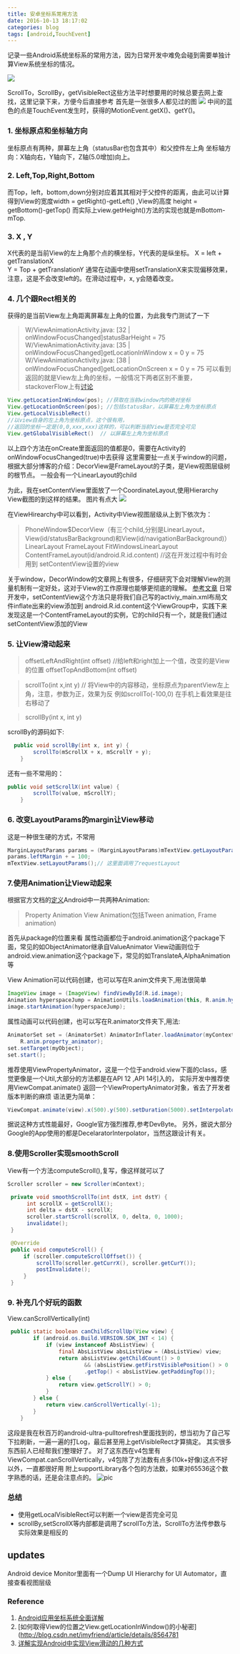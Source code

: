 ```yaml
---
title: 安卓坐标系常用方法
date: 2016-10-13 18:17:02
categories: blog
tags: [android,TouchEvent]
---
```

记录一些Android系统坐标系的常用方法，因为日常开发中难免会碰到需要单独计算View系统坐标的情况。

![](https://api1.foster57.tk/static/imgs/minion.jpg)
<!--more-->

ScrollTo，ScrollBy，getVisibleRect这些方法平时想要用的时候总要去网上查找，这里记录下来，方便今后直接参考
首先是一张很多人都见过的图
![](https://api1.foster57.tk/static/imgs/android_screen_coordinate_system.png)
中间的蓝色的点是TouchEvent发生时，获得的MotionEvent.getX()、getY()。
### 1. 坐标原点和坐标轴方向
坐标原点有两种，屏幕左上角（statusBar也包含其中）和父控件左上角
坐标轴方向：X轴向右，Y轴向下，Z轴(5.0增加)向上。


### 2. Left,Top,Right,Bottom
而Top，left，bottom,down分别对应着其其相对于父控件的距离，由此可以计算得到View的宽度width = getRight()-getLeft() ,View的高度 height = getBottom()-getTop()
而实际上view.getHeight()方法的实现也就是mBottom-mTop.


### 3. X , Y
X代表的是当前View的左上角那个点的横坐标，Y代表的是纵坐标。
X = left + getTranslationX  
Y = Top + getTranslationY
通常在动画中使用setTranslationX来实现偏移效果，注意，这是不会改变left的。在滑动过程中，x, y会随着改变。

### 4. 几个跟Rect相关的
获得的是当前View左上角距离屏幕左上角的位置，为此我专门测试了一下
>  W/ViewAnimationActivity.java: [32 | onWindowFocusChanged]statusBarHeight = 75
>  W/ViewAnimationActivity.java: [35 | onWindowFocusChanged]getLocationInWindow  x = 0 y = 75
>  W/ViewAnimationActivity.java: [38 | onWindowFocusChanged]getLocationOnScreen x = 0 y = 75
可以看到返回的就是View左上角的坐标，一般情况下两者区别不重要，stackoverFlow上有[讨论](http://stackoverflow.com/questions/17672891/getlocationonscreen-vs-getlocationinwindow)

```java
View.getLocationInWindow(pos); //获取在当前window内的绝对坐标
View.getLocationOnScreen(pos); //包括statusBar，以屏幕左上角为坐标原点
View.getLocalVisibleRect()  
//以view自身的左上角为坐标原点，这个很有用，
//返回的坐标一定是(0,0,xxx,xxx)这样的，可以判断当前View是否完全可见
View.getGlobalVisibleRect()  // 以屏幕左上角为坐标原点
```
以上四个方法在onCreate里面返回的值都是0，需要在Activity的onWindowFocusChanged(true)中去获得
这里需要扯一点关于window的问题，根据大部分博客的介绍：DecorView是FrameLayout的子类，是View视图层级树的根节点。
一般会有一个LinearLayout的child

为此，我在setContentView里面放了一个CoordinateLayout,使用Hierarchy View截图的到这样的结果。
图片有点大
![](https://api1.foster57.tk/static/imgs/view_hirearchy_1013.png)

在ViewHirearchy中可以看到，Activity中View视图层级从上到下依次为：

> PhoneWindow$DecorView（有三个child,分别是LinearLayout，View(id/statusBarBackground)和View(id/navigationBarBackground)）
> LinearLayout
> FrameLayout
> FitWindowsLinearLayout
> ContentFrameLayout(id/android.R.id.content) //这在开发过程中有时会用到
> setContentView设置的view

关于window，DecorWindow的文章网上有很多，仔细研究下会对理解View的测量机制有一定好处，这对于View的工作原理也能够更彻底的理解。
[参考文章](http://blog.csdn.net/qibin0506/article/details/49245601)
日常开发中，setContentView这个方法只是将我们自己写的activiy_main.xml布局文件inflate出来的view添加到
android.R.id.content这个ViewGroup中，实践下来发现这是一个ContentFrameLayout的实例，它的child只有一个，就是我们通过setContentView添加的View

### 5. 让View滑动起来
> offsetLeftAndRight(int offset) //给left和right加上一个值，改变的是View的位置
> offsetTopAndBottom(int offset)

> scrollTo(int x,int y)  // 将View中的内容移动，坐标原点为parentView左上角，注意，参数为正，效果为反
例如scrollTo(-100,0) 在手机上看效果是往右移动了

> scrollBy(int x, int y)

scrollBy的源码如下:
```java
  public void scrollBy(int x, int y) {
        scrollTo(mScrollX + x, mScrollY + y);
    }
```
还有一些不常用的：
```java
public void setScrollX(int value) {
        scrollTo(value, mScrollY);
    }
```

### 6. 改变LayoutParams的margin让View移动
这是一种很生硬的方式，不常用
```java
MarginLayoutParams params = (MarginLayoutParams)mTextView.getLayoutParams(); //可能为null
params.leftMargin + = 100;
mTextView.setLayoutParams();// 这里面调用了requestLayout
```


### 7.使用Animation让View动起来
根据官方文档的[定义](https://developer.android.com/guide/topics/graphics/overview.html)Android中一共两种Animation:
> Property Animation
> View Animation(包括Tween animation, Frame animation)

首先从package的位置来看
属性动画都位于android.animation这个package下面，常见的如ObjectAnimator继承自ValueAnimator
View动画则位于android.view.animation这个package下，常见的如TranslateA,AlphaAnimation等

View Animation可以代码创建，也可以写在R.anim文件夹下,用法很简单
```java
ImageView image = (ImageView) findViewById(R.id.image);
Animation hyperspaceJump = AnimationUtils.loadAnimation(this, R.anim.hyperspace_jump);
image.startAnimation(hyperspaceJump);
```
属性动画可以代码创建，也可以写在R.animator文件夹下,用法:
```java
AnimatorSet set = (AnimatorSet) AnimatorInflater.loadAnimator(myContext,
    R.anim.property_animator);
set.setTarget(myObject);
set.start();
```
推荐使用ViewPropertyAnimator，这是一个位于android.view下面的class，感觉更像是一个Util,大部分的方法都是在API 12 ,API 14引入的，
实际开发中推荐使用ViewCompat.animate() 返回一个ViewPropertyAnimator对象，省去了开发者版本判断的麻烦
语法更为简单：
```java
ViewCompat.animate(view).x(500).y(500).setDuration(5000).setInterpolator(new DecelaratorInterpolator());  //不需要调用start()
```
据说这种方式性能最好，Google官方强烈推荐,参考DevByte。
另外，据说大部分Google的App使用的都是DecelaratorInterpolator，当然这跟设计有关。

### 8.使用Scroller实现smoothScroll
View有一个方法computeScroll(),复写，像这样就可以了
```java
Scroller scroller = new Scroller(mContext);

 private void smoothScrollTo(int dstX, int dstY) {
      int scrollX = getScrollX();
      int delta = dstX - scrollX;
      scroller.startScroll(scrollX, 0, delta, 0, 1000);
      invalidate();
 }

 @Override
 public void computeScroll() {
     if (scroller.computeScrollOffset()) {
         scrollTo(scroller.getCurrX(), scroller.getCurY());
         postInvalidate();
     }
 }
```

### 9. 补充几个好玩的函数
View.canScrollVertically(int)
```java
 public static boolean canChildScrollUp(View view) {
        if (android.os.Build.VERSION.SDK_INT < 14) {
            if (view instanceof AbsListView) {
                final AbsListView absListView = (AbsListView) view;
                return absListView.getChildCount() > 0
                        && (absListView.getFirstVisiblePosition() > 0 || absListView.getChildAt(0)
                        .getTop() < absListView.getPaddingTop());
            } else {
                return view.getScrollY() > 0;
            }
        } else {
            return view.canScrollVertically(-1);
        }
    }
```
这段是我在秋百万的android-ultra-pulltorefresh里面找到的，想当初为了自己写下拉刷新，一遍一遍的打Log，最后甚至用上getVisibleRect才算搞定。
其实很多东西前人已经帮我们整理好了。
对了这东西在v4包里有ViewCompat.canScrollVertically，v4包除了方法数有点多(10k+好像)这点不好以外，一直都很好用
附上supportLibrary各个包的方法数，如果对65536这个数字熟悉的话，还是会注意点的。
![pic](https://api1.foster57.tk/static/imgs/support_lib_methods_summary.jpg)



### 总结
- 使用getLocalVisibleRect可以判断一个view是否完全可见
- scrollBy,setScrollX等内部都是调用了scrollTo方法，ScrollTo方法传参数与实际效果是相反的

## updates
Android device Monitor里面有一个Dump UI Hierarchy for UI Automator，直接查看视图层级




### Reference
1. [Android应用坐标系统全面详解](http://blog.csdn.net/yanbober/article/details/50419117)
2. ​[如何取得View的位置之View.getLocationInWindow()的小秘密](http://blog.csdn.net/imyfriend/article/details/8564781
3. [详解实现Android中实现View滑动的几种方式](http://www.cnblogs.com/absfree/p/5352258.html)
